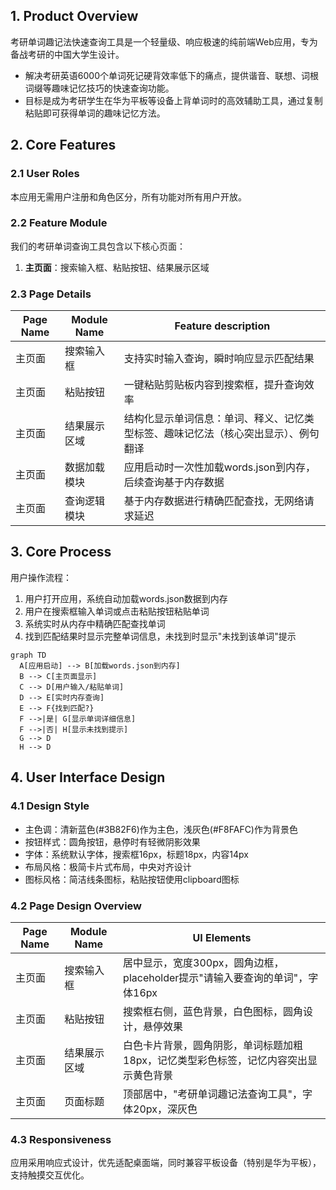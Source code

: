 ## 1. Product Overview
考研单词趣记法快速查询工具是一个轻量级、响应极速的纯前端Web应用，专为备战考研的中国大学生设计。
- 解决考研英语6000个单词死记硬背效率低下的痛点，提供谐音、联想、词根词缀等趣味记忆技巧的快速查询功能。
- 目标是成为考研学生在华为平板等设备上背单词时的高效辅助工具，通过复制粘贴即可获得单词的趣味记忆方法。

## 2. Core Features

### 2.1 User Roles
本应用无需用户注册和角色区分，所有功能对所有用户开放。

### 2.2 Feature Module
我们的考研单词查询工具包含以下核心页面：
1. **主页面**：搜索输入框、粘贴按钮、结果展示区域

### 2.3 Page Details

| Page Name | Module Name | Feature description |
|-----------|-------------|---------------------|
| 主页面 | 搜索输入框 | 支持实时输入查询，瞬时响应显示匹配结果 |
| 主页面 | 粘贴按钮 | 一键粘贴剪贴板内容到搜索框，提升查询效率 |
| 主页面 | 结果展示区域 | 结构化显示单词信息：单词、释义、记忆类型标签、趣味记忆法（核心突出显示）、例句翻译 |
| 主页面 | 数据加载模块 | 应用启动时一次性加载words.json到内存，后续查询基于内存数据 |
| 主页面 | 查询逻辑模块 | 基于内存数据进行精确匹配查找，无网络请求延迟 |

## 3. Core Process

用户操作流程：
1. 用户打开应用，系统自动加载words.json数据到内存
2. 用户在搜索框输入单词或点击粘贴按钮粘贴单词
3. 系统实时从内存中精确匹配查找单词
4. 找到匹配结果时显示完整单词信息，未找到时显示"未找到该单词"提示

```mermaid
graph TD
  A[应用启动] --> B[加载words.json到内存]
  B --> C[主页面显示]
  C --> D[用户输入/粘贴单词]
  D --> E[实时内存查询]
  E --> F{找到匹配?}
  F -->|是| G[显示单词详细信息]
  F -->|否| H[显示未找到提示]
  G --> D
  H --> D
```

## 4. User Interface Design

### 4.1 Design Style
- 主色调：清新蓝色(#3B82F6)作为主色，浅灰色(#F8FAFC)作为背景色
- 按钮样式：圆角按钮，悬停时有轻微阴影效果
- 字体：系统默认字体，搜索框16px，标题18px，内容14px
- 布局风格：极简卡片式布局，中央对齐设计
- 图标风格：简洁线条图标，粘贴按钮使用clipboard图标

### 4.2 Page Design Overview

| Page Name | Module Name | UI Elements |
|-----------|-------------|-------------|
| 主页面 | 搜索输入框 | 居中显示，宽度300px，圆角边框，placeholder提示"请输入要查询的单词"，字体16px |
| 主页面 | 粘贴按钮 | 搜索框右侧，蓝色背景，白色图标，圆角设计，悬停效果 |
| 主页面 | 结果展示区域 | 白色卡片背景，圆角阴影，单词标题加粗18px，记忆类型彩色标签，记忆内容突出显示黄色背景 |
| 主页面 | 页面标题 | 顶部居中，"考研单词趣记法查询工具"，字体20px，深灰色 |

### 4.3 Responsiveness
应用采用响应式设计，优先适配桌面端，同时兼容平板设备（特别是华为平板），支持触摸交互优化。